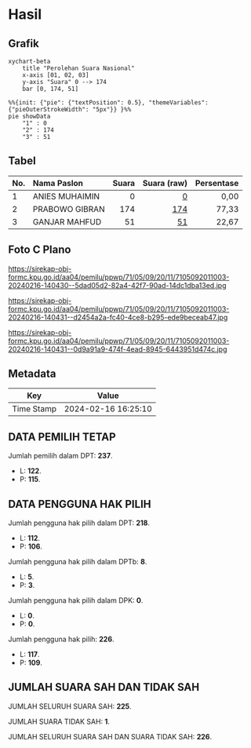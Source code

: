 # Hasil

## Grafik

```mermaid
xychart-beta
    title "Perolehan Suara Nasional"
    x-axis [01, 02, 03]
    y-axis "Suara" 0 --> 174
    bar [0, 174, 51]
```

```mermaid
%%{init: {"pie": {"textPosition": 0.5}, "themeVariables": {"pieOuterStrokeWidth": "5px"}} }%%
pie showData
    "1" : 0
    "2" : 174
    "3" : 51
```

## Tabel

| No. | Nama Paslon    | Suara | Suara (raw) | Persentase |
|:--- |:-------------- | -----:| -----------:| ----------:|
| 1   | ANIES MUHAIMIN | 0     | [0][p-1]    | 0,00       |
| 2   | PRABOWO GIBRAN | 174   | [174][p-2]  | 77,33      |
| 3   | GANJAR MAHFUD  | 51    | [51][p-3]   | 22,67      |


[p-1]: https://github.com/gigit-pemilu/pemilu-2024/blob/main/pilpres/hitung-suara/sub/71-sulawesi-utara/sub/05-minahasa-selatan/sub/09-tenga/sub/2011-pakuure-satu/sub/003-tps/sub/paslon-1.txt
[p-2]: https://github.com/gigit-pemilu/pemilu-2024/blob/main/pilpres/hitung-suara/sub/71-sulawesi-utara/sub/05-minahasa-selatan/sub/09-tenga/sub/2011-pakuure-satu/sub/003-tps/sub/paslon-2.txt
[p-3]: https://github.com/gigit-pemilu/pemilu-2024/blob/main/pilpres/hitung-suara/sub/71-sulawesi-utara/sub/05-minahasa-selatan/sub/09-tenga/sub/2011-pakuure-satu/sub/003-tps/sub/paslon-3.txt

## Foto C Plano

https://sirekap-obj-formc.kpu.go.id/aa04/pemilu/ppwp/71/05/09/20/11/7105092011003-20240216-140430--5dad05d2-82a4-42f7-90ad-14dc1dba13ed.jpg

https://sirekap-obj-formc.kpu.go.id/aa04/pemilu/ppwp/71/05/09/20/11/7105092011003-20240216-140431--d2454a2a-fc40-4ce8-b295-ede9beceab47.jpg

https://sirekap-obj-formc.kpu.go.id/aa04/pemilu/ppwp/71/05/09/20/11/7105092011003-20240216-140431--0d9a91a9-474f-4ead-8945-6443951d474c.jpg


## Metadata

| Key        | Value               |
| ---------- | ------------------- |
| Time Stamp | 2024-02-16 16:25:10 |


## DATA PEMILIH TETAP

Jumlah pemilih dalam DPT: **237**.
 * L: **122**.
 * P: **115**.

## DATA PENGGUNA HAK PILIH

Jumlah pengguna hak pilih dalam DPT: **218**.
 * L: **112**.
 * P: **106**.

Jumlah pengguna hak pilih dalam DPTb: **8**.
 * L: **5**.
 * P: **3**.

Jumlah pengguna hak pilih dalam DPK: **0**.
 * L: **0**.
 * P: **0**.

Jumlah pengguna hak pilih: **226**.
 * L: **117**.
 * P: **109**.

## JUMLAH SUARA SAH DAN TIDAK SAH

JUMLAH SELURUH SUARA SAH: **225**.

JUMLAH SUARA TIDAK SAH: **1**.

JUMLAH SELURUH SUARA SAH DAN SUARA TIDAK SAH: **226**.



